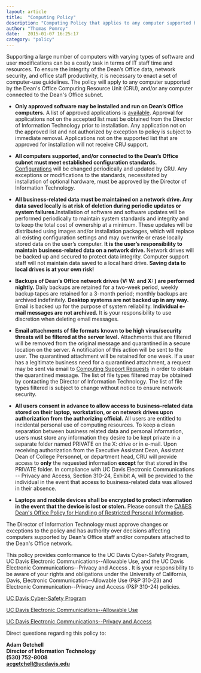 ```yaml
---
layout: article
title:  "Computing Policy"
description: "Computing Policy that applies to any computer supported by the Dean's Office Computing Resource Unit, and/or any computer connected to the Dean's Office subnet."
author: "Thomas Pomroy"
date:   2015-01-07 16:25:17
category: "policy"
---
```


<p>Supporting a large number of computers with varying types of software and user modifications can be a costly task in terms of IT staff time and resources. To ensure the integrity of the Dean’s Office data, network security, and office staff productivity, it is necessary to enact a set of computer-use guidelines. The policy will apply to any computer supported by the Dean's Office Computing Resource Unit (CRU), and/or any computer connected to the Dean's Office subnet.</p>


<ul>
<li><strong>Only approved software may be installed and run on Dean’s Office computers.</strong> A list of approved applications is <a class="internal-link" href="resolveuid/8aeb316f-b45c-40ea-b309-186de446e253">available</a>. Approval for applications not on the accepted list must be obtained from the Director of Information Technology prior to installation. Any application not on the approved list and not authorized by exception to policy is subject to immediate removal. Applications not on the supported list that are approved for installation will not receive CRU support.</li>
</ul>

<ul>
<li><strong>All computers supported, and/or connected to the Dean’s Office subnet must meet established configuration standards.</strong> <a class="internal-link" href="resolveuid/b4bc49fa-dd85-4954-ae4f-5cb0f1b2e292">Configurations</a> will be changed periodically and updated by CRU. Any exceptions or modifications to the standards, necessitated by installation of optional hardware, must be approved by the Director of Information Technology.</li>
</ul>

<ul>
<li><strong>All business-related data must be maintained on a network drive. Any data saved locally is at risk of deletion during periodic updates or system failures.</strong>Installation of software and software updates will be performed periodically to maintain system standards and integrity and to keep the total cost of ownership at a minimum. These updates will be distributed using images and/or installation packages, which will replace all existing configuration settings and may overwrite or erase locally stored data on the user’s computer. <strong>It is the user’s responsibility to maintain business-related data on a network drive.</strong> Network drives will be backed up and secured to protect data integrity. Computer support staff will not maintain data saved to a local hard drive. <strong>Saving data to local drives is at your own risk!</strong></li>
</ul>


<ul>
<li><strong>Backups of Dean’s Office network drives (V: W: and X: ) are performed nightly. </strong>Daily backups are retained for a two-week period, weekly backup tapes are retained for a 3-month period; monthly backups are archived indefinitely. <strong>Desktop systems are not backed up in any way.</strong> Email is backed up for the purpose of system reliability. <strong>Individual e-mail messages are not archived.</strong> It is your responsibility to use discretion when deleting email messages.</li>
</ul>

<ul>
<li><strong>Email attachments of file formats known to be high virus/security threats will be filtered at the server level.</strong> Attachments that are filtered will be removed from the original message and quarantined in a secure location on the server. A notification of this action will be sent to the user. The quarantined attachment will be retained for one week. If a user has a legitimate business need for a quarantined attachment, a request may be sent via email to <a class="mail-link" href="mailto:CSRequests@caes.ucdavis.edu">Computing Support Requests</a> in order to obtain the quarantined message. The list of file types filtered may be obtained by contacting the Director of Information Technology. The list of file types filtered is subject to change without notice to ensure network security.</li>
</ul>

<ul>
<li><strong>All users consent in advance to allow access to business-related data stored on their laptop, workstation, or on network drives upon authorization from the authorizing official.</strong> All users are entitled to incidental personal use of computing resources. To keep a clean separation between business related data and personal information, users must store any information they desire to be kept private in a separate folder named PRIVATE on the X: drive or in e-mail. Upon receiving authorization from the Executive Assistant Dean, Assistant Dean of College Personnel, or department head, CRU will provide access to <strong>only</strong> the requested information <strong>except</strong> for that stored in the PRIVATE folder. In compliance with UC Davis Electronic Communications -- Privacy and Access, Section 310-24, Exhibit A, will be provided to the individual in the event that access to business-related data was allowed in their absence.</li>
</ul>

<ul>
<li><strong>Laptops and mobile devices shall be encrypted to protect information in the event that the device is lost or stolen.</strong> Please consult the <a class="internal-link" href="resolveuid/1e7d1daf-a2e7-4d62-99b9-d73f138727fe" title="Information Security Policy">CA&amp;ES Dean's Office Policy for Handling of Restricted Personal Information</a>.</li>
</ul>
<p>The Director of Information Technology must approve changes or exceptions to the policy and has authority over decisions affecting computers supported by Dean's Office staff and/or computers attached to the Dean's Office network.</p>
<p>This policy provides conformance to the UC Davis Cyber-Safety Program, UC Davis Electronic Communications--Allowable Use, and the UC Davis Electronic Communications--Privacy and Access . It is your responsibility to be aware of your rights and obligations under the University of California, Davis, Electronic Communication--Allowable Use (P&amp;P 310-23) and Electronic Communication--Privacy and Access (P&amp;P 310-24) policies.</p>
<p><a href="http://manuals.ucdavis.edu/ppm/310/310-22.htm">UC Davis Cyber-Safety Program</a></p>
<p><a href="http://manuals.ucdavis.edu/ppm/310/310-23.htm">UC Davis Electronic Communications--Allowable Use</a></p>
<p><a href="http://manuals.ucdavis.edu/ppm/310/310-24.htm">UC Davis Electronic Communications--Privacy and Access</a></p>
<p>Direct questions regarding this policy to:</p>
<p><strong>Adam Getchell <br />Director of Information Technology <br />(530) 752-8008 <br /><span><a class="mail-link" href="mailto:acgetchell@ucdavis.edu">acgetchell@ucdavis.edu</a></strong></p>

